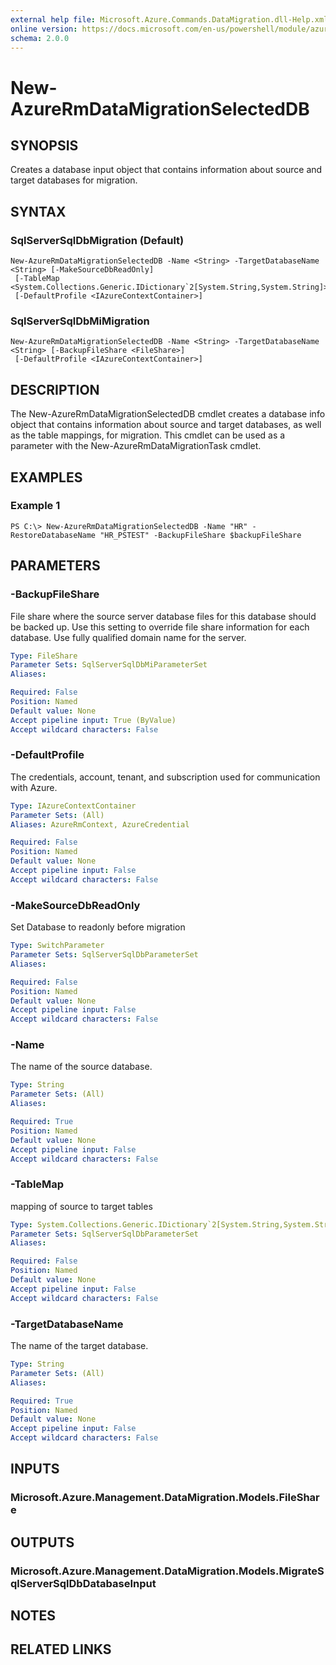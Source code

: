 ```yaml
---
external help file: Microsoft.Azure.Commands.DataMigration.dll-Help.xml
online version: https://docs.microsoft.com/en-us/powershell/module/azurerm.datamigration/New-AzureRmDataMigrationProject
schema: 2.0.0
---
```


# New-AzureRmDataMigrationSelectedDB

## SYNOPSIS
Creates a database input object that contains information about source and target databases for migration.

## SYNTAX

### SqlServerSqlDbMigration (Default)
```
New-AzureRmDataMigrationSelectedDB -Name <String> -TargetDatabaseName <String> [-MakeSourceDbReadOnly]
 [-TableMap <System.Collections.Generic.IDictionary`2[System.String,System.String]>]
 [-DefaultProfile <IAzureContextContainer>]
```

### SqlServerSqlDbMiMigration
```
New-AzureRmDataMigrationSelectedDB -Name <String> -TargetDatabaseName <String> [-BackupFileShare <FileShare>]
 [-DefaultProfile <IAzureContextContainer>]
```

## DESCRIPTION
The New-AzureRmDataMigrationSelectedDB cmdlet creates a database info object that contains information about source and target databases, as well as the table mappings, for migration. This cmdlet can be used as a parameter with the New-AzureRmDataMigrationTask cmdlet.

## EXAMPLES

### Example 1
```
PS C:\> New-AzureRmDataMigrationSelectedDB -Name "HR" -RestoreDatabaseName "HR_PSTEST" -BackupFileShare $backupFileShare
```

## PARAMETERS

### -BackupFileShare
File share where the source server database files for this database should be backed up.
Use this setting to override file share information for each database.
Use fully qualified domain name for the server.

```yaml
Type: FileShare
Parameter Sets: SqlServerSqlDbMiParameterSet
Aliases: 

Required: False
Position: Named
Default value: None
Accept pipeline input: True (ByValue)
Accept wildcard characters: False
```

### -DefaultProfile
The credentials, account, tenant, and subscription used for communication with Azure.

```yaml
Type: IAzureContextContainer
Parameter Sets: (All)
Aliases: AzureRmContext, AzureCredential

Required: False
Position: Named
Default value: None
Accept pipeline input: False
Accept wildcard characters: False
```

### -MakeSourceDbReadOnly
Set Database to readonly before migration

```yaml
Type: SwitchParameter
Parameter Sets: SqlServerSqlDbParameterSet
Aliases: 

Required: False
Position: Named
Default value: None
Accept pipeline input: False
Accept wildcard characters: False
```

### -Name
The name of the source database.

```yaml
Type: String
Parameter Sets: (All)
Aliases: 

Required: True
Position: Named
Default value: None
Accept pipeline input: False
Accept wildcard characters: False
```

### -TableMap
mapping of source to target tables

```yaml
Type: System.Collections.Generic.IDictionary`2[System.String,System.String]
Parameter Sets: SqlServerSqlDbParameterSet
Aliases: 

Required: False
Position: Named
Default value: None
Accept pipeline input: False
Accept wildcard characters: False
```

### -TargetDatabaseName
The name of the target database.

```yaml
Type: String
Parameter Sets: (All)
Aliases: 

Required: True
Position: Named
Default value: None
Accept pipeline input: False
Accept wildcard characters: False
```

## INPUTS

### Microsoft.Azure.Management.DataMigration.Models.FileShare


## OUTPUTS

### Microsoft.Azure.Management.DataMigration.Models.MigrateSqlServerSqlDbDatabaseInput


## NOTES

## RELATED LINKS

